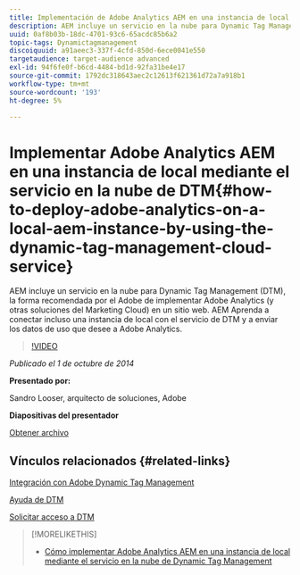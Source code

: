 ```yaml
---
title: Implementación de Adobe Analytics AEM en una instancia de local mediante el servicio en la nube de Dynamic Tag Management
description: AEM incluye un servicio en la nube para Dynamic Tag Management (DTM), la forma recomendada por el Adobe de implementar Adobe Analytics (y otras soluciones del Marketing Cloud) en un sitio web. AEM Aprenda a conectar incluso una instancia de local con el servicio de DTM y a enviar los datos de uso que desee a Adobe Analytics.
uuid: 0af8b03b-18dc-4701-93c6-65acdc85b6a2
topic-tags: Dynamictagmanagement
discoiquuid: a91aeec3-337f-4cfd-850d-6ece0041e550
targetaudience: target-audience advanced
exl-id: 94f6fe0f-b6cd-4484-bd1d-92fa31be4e17
source-git-commit: 1792dc318643aec2c12613f621361d72a7a918b1
workflow-type: tm+mt
source-wordcount: '193'
ht-degree: 5%

---
```


# Implementar Adobe Analytics AEM en una instancia de local mediante el servicio en la nube de DTM{#how-to-deploy-adobe-analytics-on-a-local-aem-instance-by-using-the-dynamic-tag-management-cloud-service}

AEM incluye un servicio en la nube para Dynamic Tag Management (DTM), la forma recomendada por el Adobe de implementar Adobe Analytics (y otras soluciones del Marketing Cloud) en un sitio web. AEM Aprenda a conectar incluso una instancia de local con el servicio de DTM y a enviar los datos de uso que desee a Adobe Analytics.

>[!VIDEO](https://video.tv.adobe.com/v/19401/?quality=9)

*Publicado el 1 de octubre de 2014*

**Presentado por:**

Sandro Looser, arquitecto de soluciones, Adobe

**Diapositivas del presentador**

[Obtener archivo](assets/dtm-10-1-2014.pdf)

## Vínculos relacionados {#related-links}

[Integración con Adobe Dynamic Tag Management](https://helpx.adobe.com/es/experience-manager/6-0/sites/administering/using/dtm.html)

[Ayuda de DTM](https://experienceleague.adobe.com/docs/data-collection.html?lang=en)

[Solicitar acceso a DTM](https://dtm.adobe.com/request_access)

<!--
[Get back to the Overview](https://helpx.adobe.com/experience-manager/kt/eseminars/gems/aem-index.html)
-->

>[!MORELIKETHIS]
>
>* [Cómo implementar Adobe Analytics AEM en una instancia de local mediante el servicio en la nube de Dynamic Tag Management](aem-adobe-analytics-dynamic-tag-management.md)
